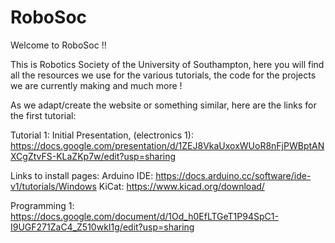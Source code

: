 # RoboSoc
Welcome to RoboSoc !!

This is Robotics Society of the University of Southampton, here you will find all the resources we use for the various tutorials, the code for the projects we are currently making and much more ! 

As we adapt/create the website or something similar, here are the links for the first tutorial: 

Tutorial 1: 
Initial Presentation, (electronics 1):
https://docs.google.com/presentation/d/1ZEJ8VkaUxoxWUoR8nFjPWBptANXCgZtvFS-KLaZKp7w/edit?usp=sharing

Links to install pages: 
Arduino IDE: 
https://docs.arduino.cc/software/ide-v1/tutorials/Windows
KiCat: 
https://www.kicad.org/download/

Programming 1:
https://docs.google.com/document/d/1Od_h0EfLTGeT1P94SpC1-I9UGF271ZaC4_Z510wkI1g/edit?usp=sharing
